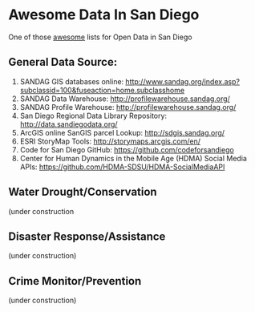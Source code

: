 # Awesome Data In San Diego
One of those [awesome](https://github.com/bayandin/awesome-awesomeness) lists for Open Data in San Diego

## General Data Source:
1.	SANDAG GIS databases online:  http://www.sandag.org/index.asp?subclassid=100&fuseaction=home.subclasshome 
2.	SANDAG Data Warehouse:  http://profilewarehouse.sandag.org/
3.	SANDAG Profile Warehouse:  http://profilewarehouse.sandag.org/
4.	San Diego Regional Data Library Repository: http://data.sandiegodata.org/
5.	ArcGIS online SanGIS parcel Lookup: http://sdgis.sandag.org/ 
6.	ESRI StoryMap Tools: http://storymaps.arcgis.com/en/ 
7.	Code for San Diego GitHub:  https://github.com/codeforsandiego 
8.	Center for Human Dynamics in the Mobile Age (HDMA) Social Media APIs: https://github.com/HDMA-SDSU/HDMA-SocialMediaAPI 

## Water Drought/Conservation
(under construction

## Disaster Response/Assistance
(under construction)

## Crime Monitor/Prevention
(under construction)
